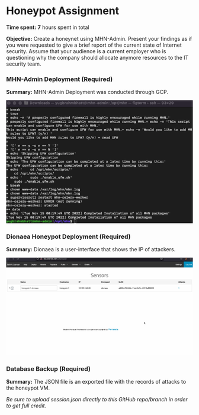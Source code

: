 # Honeypot Assignment

**Time spent:** **7** hours spent in total

**Objective:** Create a honeynet using MHN-Admin. Present your findings as if you were requested to give a brief report of the current state of Internet security. Assume that your audience is a current employer who is questioning why the company should allocate anymore resources to the IT security team.

### MHN-Admin Deployment (Required)

**Summary:** MHN-Admin Deployment was conducted through GCP.

<img src="https://github.com/Ybrahm22/honeypot/blob/main/mhn-admin.png">

### Dionaea Honeypot Deployment (Required)

**Summary:** Dionaea is a user-interface that shows the IP of attackers.

<img src="https://github.com/Ybrahm22/honeypot/blob/main/Dionaea%20Honeypot%20Deployment.png">

### Database Backup (Required) 

**Summary:** The JSON file is an exported file with the records of attacks to the honeypot VM.

*Be sure to upload session.json directly to this GitHub repo/branch in order to get full credit.*
